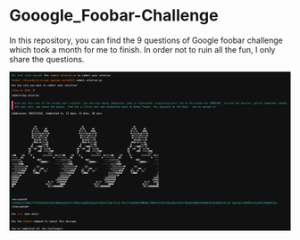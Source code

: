# Gooogle_Foobar-Challenge
In this repository, you can find the 9 questions of Google foobar challenge which took a month for me to finish. 
In order not to ruin all the fun, I only share the questions. 

![](foobar.jpg)
